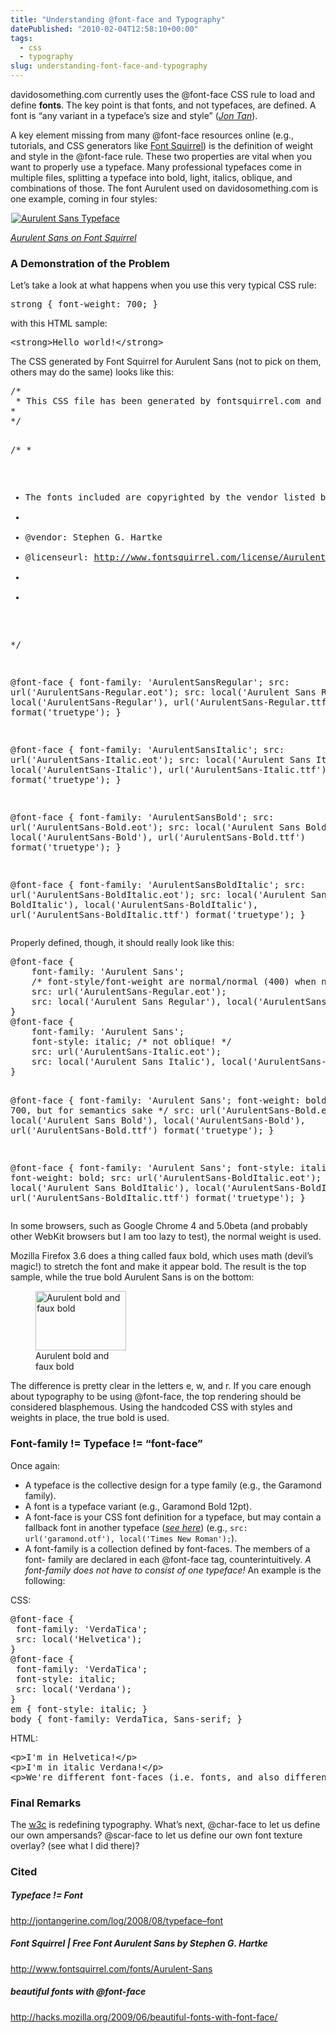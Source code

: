 ```yaml
---
title: "Understanding @font-face and Typography"
datePublished: "2010-02-04T12:58:10+00:00"
tags:
  - css
  - typography
slug: understanding-font-face-and-typography
---
```



<p>davidosomething.com currently uses the @font-face CSS rule to load and define <strong>fonts</strong>. The key point is that fonts, and not typefaces, are defined. A font is &#8220;any variant in a typeface&#8217;s size and style&#8221; (<cite><a href="http://jontangerine.com/log/2008/08/typeface--font">Jon Tan</a></cite>).</p>
<p>A key element missing from many @font-face resources online (e.g., tutorials, and CSS generators like <a href="http://www.fontsquirrel.com/">Font Squirrel</a>) is the definition of weight and style in the @font-face rule. These two properties are vital when you want to properly use a typeface. Many professional typefaces come in multiple files, splitting a typeface into bold, light, italics, oblique, and combinations of those. The font Aurulent used on davidosomething.com is one example, coming in four styles:</p>
<div class="image aligncenter"><a href="http://davidosomething.com/content/uploads/aurulent.png"><img src="data:image/gif;base64,R0lGODdhAQABAPAAAP///wAAACwAAAAAAQABAEACAkQBADs=" data-lazy-type="image" data-lazy-src="http://davidosomething.com/content/uploads/aurulent.png" alt="Aurulent Sans Typeface" title="Aurulent Sans Typeface" class="lazy lazy-hidden size-thumbnail wp-image-25" /><noscript><img src="http://davidosomething.com/content/uploads/aurulent.png" alt="Aurulent Sans Typeface" title="Aurulent Sans Typeface" class="size-thumbnail wp-image-25" /></noscript></a></div>
<p><cite><a href="http://www.fontsquirrel.com/fonts/Aurulent-Sans">Aurulent Sans on Font Squirrel</a></cite></p>
<h3>A Demonstration of the Problem</h3>
<p>Let&#8217;s take a look at what happens when you use this very typical CSS rule:</p>
<pre class="brush: css">
strong { font-weight: 700; }
</pre>
<p>with this HTML sample:</p>
<pre class="brush: html">
&lt;strong>Hello world!&lt;/strong>
</pre>
<p><span id="more-24"></span></p>
<p>The CSS generated by Font Squirrel for Aurulent Sans (not to pick on them, others may do the same) looks like this:</p>
<pre class="brush: css">
/*
 * This CSS file has been generated by fontsquirrel.com and is based on the work of Paul Irish. 
* 
*/


/*
 *
 * The fonts included are copyrighted by the vendor listed below.
 *
 * @vendor:     Stephen G. Hartke
 * @licenseurl: http://www.fontsquirrel.com/license/Aurulent-Sans
 *
 *
 */

@font-face {
	font-family: 'AurulentSansRegular';
	src: url('AurulentSans-Regular.eot');
	src: local('Aurulent Sans Regular'), local('AurulentSans-Regular'), url('AurulentSans-Regular.ttf') format('truetype');
}

@font-face {
	font-family: 'AurulentSansItalic';
	src: url('AurulentSans-Italic.eot');
	src: local('Aurulent Sans Italic'), local('AurulentSans-Italic'), url('AurulentSans-Italic.ttf') format('truetype');
}

@font-face {
	font-family: 'AurulentSansBold';
	src: url('AurulentSans-Bold.eot');
	src: local('Aurulent Sans Bold'), local('AurulentSans-Bold'), url('AurulentSans-Bold.ttf') format('truetype');
}

@font-face {
	font-family: 'AurulentSansBoldItalic';
	src: url('AurulentSans-BoldItalic.eot');
	src: local('Aurulent Sans BoldItalic'), local('AurulentSans-BoldItalic'), url('AurulentSans-BoldItalic.ttf') format('truetype');
}
</pre>
<p>Properly defined, though, it should really look like this:</p>
<pre class="brush: css">
@font-face {
	font-family: 'Aurulent Sans';
	/* font-style/font-weight are normal/normal (400) when not specified */
	src: url('AurulentSans-Regular.eot');
	src: local('Aurulent Sans Regular'), local('AurulentSans-Regular'), url('AurulentSans-Regular.ttf') format('truetype');
}
@font-face {
	font-family: 'Aurulent Sans';
	font-style: italic; /* not oblique! */
	src: url('AurulentSans-Italic.eot');
	src: local('Aurulent Sans Italic'), local('AurulentSans-Italic'), url('AurulentSans-Italic.ttf') format('truetype');
}

@font-face {
	font-family: 'Aurulent Sans';
	font-weight: bold; /* or 700, but for semantics sake */
	src: url('AurulentSans-Bold.eot');
	src: local('Aurulent Sans Bold'), local('AurulentSans-Bold'), url('AurulentSans-Bold.ttf') format('truetype');
}

@font-face {
	font-family: 'Aurulent Sans';
	font-style: italic;
	font-weight: bold;
	src: url('AurulentSans-BoldItalic.eot');
	src: local('Aurulent Sans BoldItalic'), local('AurulentSans-BoldItalic'), url('AurulentSans-BoldItalic.ttf') format('truetype');
}
</pre>
<p>In some browsers, such as Google Chrome 4 and 5.0beta (and probably other WebKit browsers but I am too lazy to test), the normal weight is used.</p>
<p>Mozilla Firefox 3.6 does a thing called faux bold, which uses math (devil&#8217;s magic!) to stretch the font and make it appear bold. The result is the top sample, while the true bold Aurulent Sans is on the bottom:</p>
<figure id="attachment_23" style="width: 145px;" class="wp-caption aligncenter"><img src="http://davidosomething.com/content/uploads/aurulent_bold.png" alt="Aurulent bold and faux bold" title="Aurulent bold and faux bold" width="145" height="95" class="size-full wp-image-23" /><figcaption class="wp-caption-text">Aurulent bold and faux bold</figcaption></figure>
<p>The difference is pretty clear in the letters e, w, and r. If you care enough about typography to be using @font-face, the top rendering should be considered blasphemous. Using the handcoded CSS with styles and weights in place, the true bold is used.</p>
<h3>Font-family != Typeface != &#8220;font-face&#8221;</h3>
<p>Once again:</p>
<ul>
<li>A typeface is the collective design for a type family (e.g., the Garamond family).</li>
<li>A font is a typeface variant (e.g., Garamond Bold 12pt).</li>
<li>A font-face is your CSS font definition for a typeface, but may contain a fallback font in another typeface (<cite><a href="http://hacks.mozilla.org/2009/06/beautiful-fonts-with-font-face/">see here</a></cite>) (e.g., <code>src: url('garamond.otf'), local('Times New Roman');</code>).</li>
<li>A font-family is a collection defined by font-faces. The members of a font- family are declared in each @font-face tag, counterintuitively. <em>A font-family does not have to consist of one typeface!</em> An example is the following:</li>
</ul>
<p>CSS:</p>
<pre class="brush: css">
@font-face {
 font-family: 'VerdaTica';
 src: local('Helvetica');
}
@font-face {
 font-family: 'VerdaTica';
 font-style: italic;
 src: local('Verdana');
}
em { font-style: italic; }
body { font-family: VerdaTica, Sans-serif; }
</pre>
<p>HTML:</p>
<pre class="brush: html">
&lt;p>I'm in Helvetica!&lt;/p>
&lt;p>I'm in italic Verdana!&lt;/p>
&lt;p>We're different font-faces (i.e. fonts, and also different typefaces) in the same font-family!&lt;/p>
</pre>
<h3>Final Remarks</h3>
<p>The <a href="http://www.w3.org/"><abbr title="World Wide Web Consortium">w3c</abbr></a> is redefining typography. What&#8217;s next, @char-face to let us define our own ampersands? @scar-face to let us define our own font texture overlay? (see what I did there)?</p>
<h3>Cited</h3>
<h5>Typeface != Font</h5>
<p><a href="http://jontangerine.com/log/2008/08/typeface--font">http://jontangerine.com/log/2008/08/typeface&#8211;font</a></p>
<h5>Font Squirrel | Free Font Aurulent Sans by Stephen G. Hartke</h5>
<p><a href="http://www.fontsquirrel.com/fonts/Aurulent-Sans">http://www.fontsquirrel.com/fonts/Aurulent-Sans</a></p>
<h5>beautiful fonts with @font-face</h5>
<p><a href="http://hacks.mozilla.org/2009/06/beautiful-fonts-with-font-face/">http://hacks.mozilla.org/2009/06/beautiful-fonts-with-font-face/</a></p>


